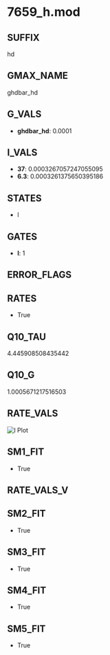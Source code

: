# 7659_h.mod

## SUFFIX

hd

## GMAX_NAME

ghdbar_hd

## G_VALS

- **ghdbar_hd**: 0.0001

## I_VALS

- **37**: 0.0003267057247055095
- **6.3**: 0.0003261375650395186

## STATES

- l

## GATES

- **l**: 1

## ERROR_FLAGS


## RATES

- True

## Q10_TAU

4.445908508435442

## Q10_G

1.0005671217516503

## RATE_VALS

![l Plot](/Users/pbozelos/Dropbox/icg-Chai-Panos/supermodels/output_markdown_files/IH/7659_h.mod/images/l.png)

## SM1_FIT

- True

## RATE_VALS_V

## SM2_FIT

- True

## SM3_FIT

- True

## SM4_FIT

- True

## SM5_FIT

- True

